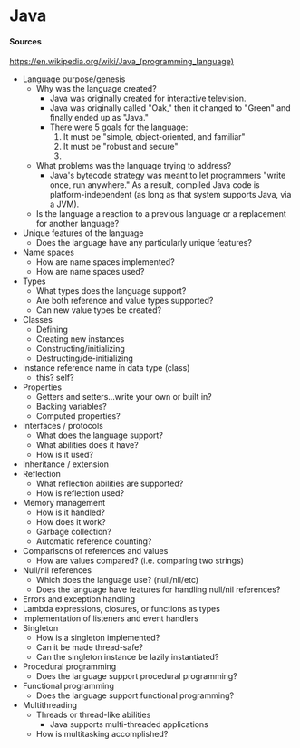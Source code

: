# Java


#### Sources  
https://en.wikipedia.org/wiki/Java_(programming_language)

* Language purpose/genesis
  * Why was the language created?
    * Java was originally created for interactive television.
    * Java was originally called "Oak," then it changed to "Green" and finally ended up as "Java."
    * There were 5 goals for the language:
      1. It must be "simple, object-oriented, and familiar"
      2. It must be "robust and secure"
      3. 
  * What problems was the language trying to address?
    * Java's bytecode strategy was meant to let programmers "write once, run anywhere." As a result, compiled Java code is platform-independent (as long as that system supports Java, via a JVM).
  * Is the language a reaction to a previous language or a replacement for another language?
* Unique features of the language
  * Does the language have any particularly unique features?
* Name spaces
  * How are name spaces implemented?
  * How are name spaces used?
* Types
    * What types does the language support?
    * Are both reference and value types supported?
    * Can new value types be created?
* Classes
  * Defining
  * Creating new instances
  * Constructing/initializing
  * Destructing/de-initializing
* Instance reference name in data type (class)
  * this?  self?
* Properties
  * Getters and setters...write your own or built in?
  * Backing variables?
  * Computed properties?
* Interfaces / protocols
  * What does the language support?
  * What abilities does it have?
  * How is it used?
* Inheritance / extension
* Reflection
  * What reflection abilities are supported?
  * How is reflection used?
* Memory management
  * How is it handled?
  * How does it work?
  * Garbage collection?
  * Automatic reference counting?
* Comparisons of references and values
  * How are values compared? (i.e. comparing two strings)
* Null/nil references
  * Which does the language use? (null/nil/etc)
  * Does the language have features for handling null/nil references?
* Errors and exception handling
* Lambda expressions, closures, or functions as types
* Implementation of listeners and event handlers
* Singleton
  * How is a singleton implemented?
  * Can it be made thread-safe?
  * Can the singleton instance be lazily instantiated?
* Procedural programming
  * Does the language support procedural programming?
* Functional programming
  * Does the language support functional programming?
* Multithreading
  * Threads or thread-like abilities
    * Java supports multi-threaded applications
  * How is multitasking accomplished?
